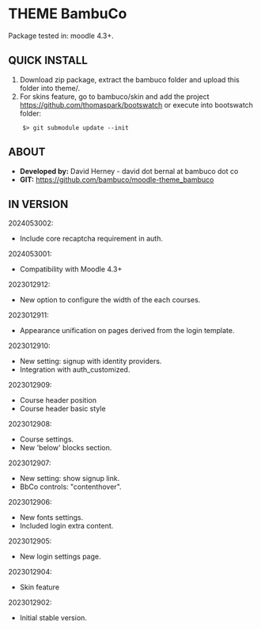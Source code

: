 # THEME BambuCo #

Package tested in: moodle 4.3+.

## QUICK INSTALL ##

1. Download zip package, extract the bambuco folder and upload this folder into theme/.
2. For skins feature, go to bambuco/skin and add the project https://github.com/thomaspark/bootswatch or execute into bootswatch folder:
```
    $> git submodule update --init
```

## ABOUT ##
- **Developed by:** David Herney - david dot bernal at bambuco dot co
- **GIT:** https://github.com/bambuco/moodle-theme_bambuco

## IN VERSION ##
2024053002:
- Include core recaptcha requirement in auth.

2024053001:
- Compatibility with Moodle 4.3+

2023012912:
- New option to configure the width of the each courses.

2023012911:
- Appearance unification on pages derived from the login template.

2023012910:
- New setting: signup with identity providers.
- Integration with auth_customized.

2023012909:
- Course header position
- Course header basic style

2023012908:
- Course settings.
- New 'below' blocks section.

2023012907:
- New setting: show signup link.
- BbCo controls: "contenthover".

2023012906:
- New fonts settings.
- Included login extra content.

2023012905:
- New login settings page.

2023012904:
- Skin feature

2023012902:
- Initial stable version.
